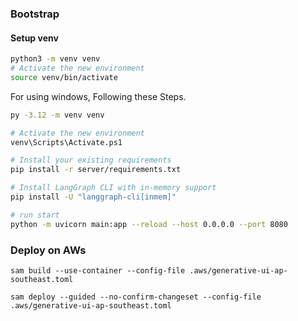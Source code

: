 ### Bootstrap

#### Setup venv
```bash
python3 -m venv venv
# Activate the new environment
source venv/bin/activate
```

For using windows, Following these Steps.

```bash
py -3.12 -m venv venv

# Activate the new environment
venv\Scripts\Activate.ps1
```

```bash
# Install your existing requirements
pip install -r server/requirements.txt

# Install LangGraph CLI with in-memory support
pip install -U "langgraph-cli[inmem]"

# run start
python -m uvicorn main:app --reload --host 0.0.0.0 --port 8080
```

### Deploy on AWs

```
sam build --use-container --config-file .aws/generative-ui-ap-southeast.toml
```

```
sam deploy --guided --no-confirm-changeset --config-file .aws/generative-ui-ap-southeast.toml
```